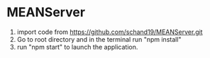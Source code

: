 # MEANServer

1. import code from https://github.com/schand19/MEANServer.git
2. Go to root directory and in the terminal run  "npm install"
3. run "npm start" to launch the application.